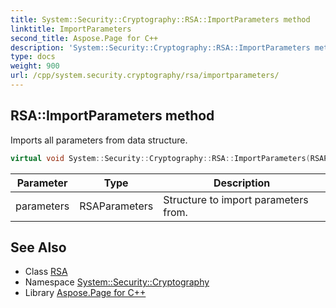 ```yaml
---
title: System::Security::Cryptography::RSA::ImportParameters method
linktitle: ImportParameters
second_title: Aspose.Page for C++
description: 'System::Security::Cryptography::RSA::ImportParameters method. Imports all parameters from data structure in C++.'
type: docs
weight: 900
url: /cpp/system.security.cryptography/rsa/importparameters/
---
```

## RSA::ImportParameters method


Imports all parameters from data structure.

```cpp
virtual void System::Security::Cryptography::RSA::ImportParameters(RSAParameters parameters)=0
```


| Parameter | Type | Description |
| --- | --- | --- |
| parameters | RSAParameters | Structure to import parameters from. |

## See Also

* Class [RSA](../)
* Namespace [System::Security::Cryptography](../../)
* Library [Aspose.Page for C++](../../../)

